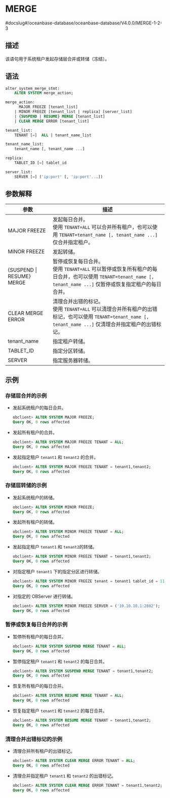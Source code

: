 # MERGE 
#docslug#/oceanbase-database/oceanbase-database/V4.0.0/MERGE-1-2-3


## 描述 

该语句用于系统租户发起存储层合并或转储（冻结）。


## 语法 

```sql
alter_system_merge_stmt:
    ALTER SYSTEM merge_action;

merge_action:
      MAJOR FREEZE [tenant_list]
    | MINOR FREEZE [tenant_list | replica] [server_list] 
    | {SUSPEND | RESUME} MERGE [tenant_list] 
    | CLEAR MERGE ERROR [tenant_list]

tenant_list:
    TENANT [=]  ALL | tenant_name_list

tenant_name_list:
    tenant_name [, tenant_name ...]

replica:
    TABLET_ID [=] tablet_id 

server_list:
    SERVER [=] ('ip:port' [, 'ip:port'...])


```



## 参数解释 



|          **参数**           |      **描述**      |
|---------------------------|------------------|
| MAJOR FREEZE              | 发起每日合并。<br>使用 `TENANT=ALL` 可以合并所有租户，也可以使用 `TENANT=tenant_name [, tenant_name ...]` 仅合并指定租户。       |
| MINOR FREEZE              | 发起转储。            |
| {SUSPEND \| RESUME} MERGE | 暂停或恢复每日合并。<br>使用 `TENANT=ALL` 可以暂停或恢复所有租户的每日合并，也可以使用 `TENANT=tenant_name [, tenant_name ...]` 仅暂停或恢复指定租户的每日合并。       |
| CLEAR MERGE ERROR         | 清理合并出错的标记。<br>使用 `TENANT=ALL` 可以清理合并所有租户的出错标记，也可以使用 `TENANT=tenant_name [, tenant_name ...]` 仅清理合并指定租户的出错标记。       |
| tenant_name               | 指定租户转储。          |
| TABLET_ID              | 指定分区转储。          |
| SERVER                    | 指定服务器转储。          |



## 示例 
### 存储层合并的示例

* 发起系统租户的每日合并。

  ```sql
  obclient> ALTER SYSTEM MAJOR FREEZE;
  Query OK, 0 rows affected
  ```

* 发起所有租户的合并。

  ```sql
  obclient> ALTER SYSTEM MAJOR FREEZE TENANT = ALL;
  Query OK, 0 rows affected
  ```

* 发起指定租户 `tenant1` 和 `tenant2` 的合并。

  ```sql
  obclient> ALTER SYSTEM MAJOR FREEZE TENANT = tenant1,tenant2;
  Query OK, 0 rows affected
  ```
### 存储层转储的示例
* 发起系统租户的转储。

  ```sql
  obclient> ALTER SYSTEM MINOR FREEZE;
  Query OK, 0 rows affected
  ```

* 发起所有租户的转储。

  ```sql
  obclient> ALTER SYSTEM MINOR FREEZE TENANT = ALL;
  Query OK, 0 rows affected
  ```

* 发起指定租户 `tenant1` 和 `tenant2`的转储。

  ```sql
  obclient> ALTER SYSTEM MINOR FREEZE TENANT = tenant1,tenant2;
  Query OK, 0 rows affected
  ```
* 对指定租户 `tenant1` 下的指定分区进行转储。
  ```sql
  obclient> ALTER SYSTEM MINOR FREEZE tenant = tenant1 tablet_id = 1100611139453887;
  Query OK, 0 rows affected
  ```
* 对指定的 OBServer 进行转储。
  ```sql
  obclient> ALTER SYSTEM MINOR FREEZE SERVER = ('10.10.10.1:2882');
  Query OK, 0 rows affected
  ```

### 暂停或恢复每日合并的示例
  
* 暂停所有租户的每日合并。
  ```sql
  obclient> ALTER SYSTEM SUSPEND MERGE TENANT = ALL;
  Query OK, 0 rows affected
  ```

* 暂停指定租户 `tenant1` 和 `tenant2` 的每日合并。
  ```sql
  obclient> ALTER SYSTEM SUSPEND MERGE TENANT = tenant1,tenant2;
  Query OK, 0 rows affected
  ```

* 恢复所有租户的每日合并。
  ```sql
  obclient> ALTER SYSTEM RESUME MERGE TENANT = ALL;
  Query OK, 0 rows affected
  ```

* 恢复指定租户 `tenant1` 和 `tenant2` 的每日合并。
  ```sql
  obclient> ALTER SYSTEM RESUME MERGE TENANT = tenant1,tenant2;
  Query OK, 0 rows affected
  ```

###  清理合并出错标记的示例

* 清理合并所有租户的出错标记。
  ```sql
  obclient> ALTER SYSTEM CLEAR MERGE ERROR TENANT = ALL;
  Query OK, 0 rows affected
  ```

* 清理合并指定租户 `tenant1` 和 `tenant2` 的出错标记。
  ```sql
  obclient> ALTER SYSTEM CLEAR MERGE ERROR TENANT = tenant1,tenant2;
  Query OK, 0 rows affected
  ```

  



